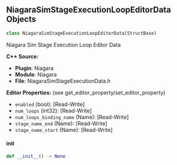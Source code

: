 ## NiagaraSimStageExecutionLoopEditorData Objects

```python
class NiagaraSimStageExecutionLoopEditorData(StructBase)
```

Niagara Sim Stage Execution Loop Editor Data

**C++ Source:**

- **Plugin**: Niagara
- **Module**: Niagara
- **File**: NiagaraSimStageExecutionData.h

**Editor Properties:** (see get_editor_property/set_editor_property)

- ``enabled`` (bool):  [Read-Write]
- ``num_loops`` (int32):  [Read-Write]
- ``num_loops_binding_name`` (Name):  [Read-Write]
- ``stage_name_end`` (Name):  [Read-Write]
- ``stage_name_start`` (Name):  [Read-Write]

<a id="unreal.NiagaraSimStageExecutionLoopEditorData.__init__"></a>

#### __init__

```python
def __init__() -> None
```

<a id="unreal.CalibratedMapFormat"></a>